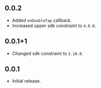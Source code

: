 ## 0.0.2

* Added `onDoubleTap` callback.
* Increased upper sdk constraint to `4.0.0`.

## 0.0.1+1

* Changed sdk constraint to `2.18.0`.

## 0.0.1

* Initial release.
